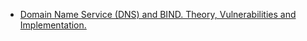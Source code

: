 * [Domain Name Service (DNS) and BIND. Theory, Vulnerabilities and Implementation.](https://www.hackers-arise.com/single-post/2019/05/20/Network-Basics-for-Hackers-Domain-Name-Service-DNS-and-BIND-Theory-Vulnerabilities-and-Implementation)